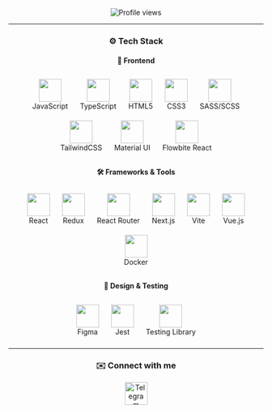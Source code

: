 <p align="center">
   <img src="https://komarev.com/ghpvc/?username=johnbeelow&color=blueviolet&style=flat-square" alt="Profile views"/>
</p>

---

<h3 align="center">⚙️ Tech Stack</h3>

<!-- Frontend -->
<h4 align="center">🎨 Frontend</h4>
<p align="center">
   <div align="center">
      <div style="display:inline-block; text-align:center; margin: 10px;">
         <img src="https://cdn.jsdelivr.net/gh/devicons/devicon/icons/javascript/javascript-original.svg" width="45" height="45"/><br/>JavaScript
      </div>
      <div style="display:inline-block; text-align:center; margin: 10px;">
         <img src="https://cdn.jsdelivr.net/gh/devicons/devicon/icons/typescript/typescript-original.svg" width="45" height="45"/><br/>TypeScript
      </div>
      <div style="display:inline-block; text-align:center; margin: 10px;">
         <img src="https://cdn.jsdelivr.net/gh/devicons/devicon/icons/html5/html5-original-wordmark.svg" width="45" height="45"/><br/>HTML5
      </div>
      <div style="display:inline-block; text-align:center; margin: 10px;">
         <img src="https://cdn.jsdelivr.net/gh/devicons/devicon/icons/css3/css3-original-wordmark.svg" width="45" height="45"/><br/>CSS3
      </div>
      <div style="display:inline-block; text-align:center; margin: 10px;">
         <img src="https://cdn.jsdelivr.net/gh/devicons/devicon/icons/sass/sass-original.svg" width="45" height="45"/><br/>SASS/SCSS
      </div>
      <div style="display:inline-block; text-align:center; margin: 10px;">
         <img src="https://brandeps.com/icon-download/T/Tailwindcss-icon-vector-01.svg" width="45" height="45"/><br/>TailwindCSS
      </div>
      <div style="display:inline-block; text-align:center; margin: 10px;">
         <img src="https://media.zeemly.com/zeemly/product/material-ui.png" width="45" height="45"/><br/>Material UI
      </div>
      <div style="display:inline-block; text-align:center; margin: 10px;">
         <img src="https://flowbite-react.com/favicon.svg" width="45" height="45"/><br/>Flowbite React
      </div>
   </div>
</p>

<!-- Frameworks & Tools -->
<h4 align="center">🛠 Frameworks & Tools</h4>
<p align="center">
   <div align="center">
      <div style="display:inline-block; text-align:center; margin: 10px;">
         <img src="https://cdn.jsdelivr.net/gh/devicons/devicon/icons/react/react-original-wordmark.svg" width="45" height="45"/><br/>React
      </div>
      <div style="display:inline-block; text-align:center; margin: 10px;">
         <img src="https://cdn.jsdelivr.net/gh/devicons/devicon/icons/redux/redux-original.svg" width="45" height="45"/><br/>Redux
      </div>
      <div style="display:inline-block; text-align:center; margin: 10px;">
         <img src="https://reactrouter.com/_brand/React%20Router%20Brand%20Assets/React%20Router%20Logo/Dark.svg" width="45" height="45"/><br/>React Router
      </div>
      <div style="display:inline-block; text-align:center; margin: 10px;">
         <img src="https://cdn.jsdelivr.net/gh/devicons/devicon/icons/nextjs/nextjs-original.svg" width="45" height="45"/><br/>Next.js
      </div>
      <div style="display:inline-block; text-align:center; margin: 10px;">
         <img src="https://vitejs.dev/logo.svg" width="45" height="45"/><br/>Vite
      </div>
      <div style="display:inline-block; text-align:center; margin: 10px;">
         <img src="https://cdn.jsdelivr.net/gh/devicons/devicon/icons/vuejs/vuejs-original.svg" width="45" height="45"/><br/>Vue.js
      </div>
      <div style="display:inline-block; text-align:center; margin: 10px;">
         <img src="https://cdn.jsdelivr.net/gh/devicons/devicon/icons/docker/docker-original.svg" width="45" height="45"/><br/>Docker
      </div>
   </div>
</p>

<!-- Design & Testing -->
<h4 align="center">🧪 Design & Testing</h4>
<p align="center">
   <div align="center">
      <div style="display:inline-block; text-align:center; margin: 10px;">
         <img src="https://cdn.jsdelivr.net/gh/devicons/devicon/icons/figma/figma-original.svg" width="45" height="45"/><br/>Figma
      </div>
      <div style="display:inline-block; text-align:center; margin: 10px;">
         <img src="https://cdn.jsdelivr.net/gh/devicons/devicon/icons/jest/jest-plain.svg" width="45" height="45"/><br/>Jest
      </div>
      <div style="display:inline-block; text-align:center; margin: 10px;">
         <img src="https://testing-library.com/img/octopus-64x64.png" width="45" height="45"/><br/>Testing Library
      </div>
   </div>
</p>

---

<h3 align="center">✉️ Connect with me</h3>
<p align="center">
   <a href="https://t.me/johnbeelow" target="blank">
      <img src="https://brandeps.com/logo-download/T/Telegram-logo-vector-01.svg" title="Telegram" width="45" height="45" />
   </a>
</p>
